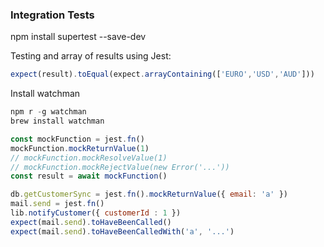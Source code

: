 
### Integration Tests


npm install supertest --save-dev




Testing and array of results using Jest:
```javascript
expect(result).toEqual(expect.arrayContaining(['EURO','USD','AUD']))
```


Install watchman

```javascript
npm r -g watchman
brew install watchman
```




```javascript
const mockFunction = jest.fn()
mockFunction.mockReturnValue(1)
// mockFunction.mockResolveValue(1)
// mockFunction.mockRejectValue(new Error('...'))
const result = await mockFunction()
```


```javascript
db.getCustomerSync = jest.fn().mockReturnValue({ email: 'a' })
mail.send = jest.fn()
lib.notifyCustomer({ customerId : 1 })
expect(mail.send).toHaveBeenCalled()
expect(mail.send).toHaveBeenCalledWith('a', '...')




```
